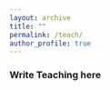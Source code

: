 ```yaml
---
layout: archive
title: ""
permalink: /teach/
author_profile: true
---
```

### Write Teaching here